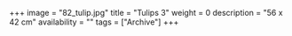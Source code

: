+++
image = "82_tulip.jpg"
title = "Tulips 3"
weight = 0
description = "56 x 42 cm"
availability = ""
tags = ["Archive"]
+++
